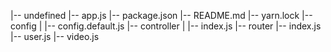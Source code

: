 |-- undefined
    |-- app.js
    |-- package.json
    |-- README.md
    |-- yarn.lock
    |-- config
    |   |-- config.default.js
    |-- controller
    |   |-- index.js
    |-- router
        |-- index.js
        |-- user.js
        |-- video.js
